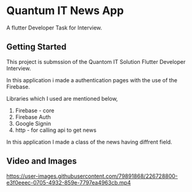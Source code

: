 # Quantum IT News App
A flutter Developer Task for Interview.

## Getting Started

This project is submssion of the Quantom IT Solution Flutter Developer Interview.

In this application i made a authentication pages with the use of the Firebase.

Libraries which I used are mentioned below,
  1. Firebase - core
  2. Firebase Auth
  3. Google Signin
  4. http - for calling api to get news
  
In this application I made a class of the news having diffrent field.

## Video and Images

https://user-images.githubusercontent.com/79891868/226728800-e3f0eeec-0705-4932-859e-7797ea4963cb.mp4

